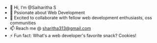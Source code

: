 - 👋 Hi, I’m @Saiharitha S
- 👀 Pssionate about Web Development
- 💞️ Excited to collaborate with fellow web development enthusiasts, oss communities
- 📫 Reach me @ sharitha313@gmail.com
- ⚡ Fun fact: What's a web developer's favorite snack? Cookies!



<!---
Saiharitha3/Saiharitha3 is a ✨ special ✨ repository because its `README.md` (this file) appears on your GitHub profile.
You can click the Preview link to take a look at your changes.
--->
